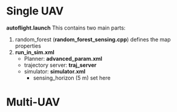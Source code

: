 # Single UAV
**autoflight.launch**
This contains two main parts:
1) random_forest (**random_forest_sensing.cpp**) defines the map properties
2) **run_in_sim.xml**
    - Planner: **advanced_param.xml**
    - trajectory server: **traj_server**
    - simulator: **simulator.xml**
        - sensing_horizon (5 m) set here

# Multi-UAV